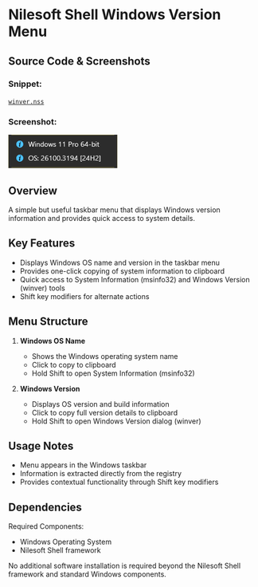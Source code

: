 # Nilesoft Shell Windows Version Menu

## Source Code & Screenshots

### Snippet:
[`winver.nss`](/ext.managers/nss.winver.nss)

### Screenshot:
![Screenshot 1](/ext.managers/nss.winver.png)

## Overview

A simple but useful taskbar menu that displays Windows version information and provides quick access to system details.

## Key Features

- Displays Windows OS name and version in the taskbar menu
- Provides one-click copying of system information to clipboard
- Quick access to System Information (msinfo32) and Windows Version (winver) tools
- Shift key modifiers for alternate actions

## Menu Structure

1. **Windows OS Name**
   - Shows the Windows operating system name
   - Click to copy to clipboard
   - Hold Shift to open System Information (msinfo32)

2. **Windows Version**
   - Displays OS version and build information
   - Click to copy full version details to clipboard
   - Hold Shift to open Windows Version dialog (winver)

## Usage Notes
- Menu appears in the Windows taskbar
- Information is extracted directly from the registry
- Provides contextual functionality through Shift key modifiers

## Dependencies
Required Components:
- Windows Operating System
- Nilesoft Shell framework

No additional software installation is required beyond the Nilesoft Shell framework and standard Windows components.
